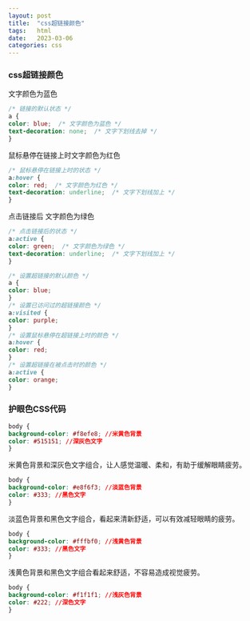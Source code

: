 ```yaml
---
layout: post
title:  "css超链接颜色"
tags:   html
date:   2023-03-06
categories: css
---
```


### css超链接颜色

文字颜色为蓝色

```css
/* 链接的默认状态 */
a {
color: blue;  /* 文字颜色为蓝色 */
text-decoration: none;  /* 文字下划线去掉 */
}
```

鼠标悬停在链接上时文字颜色为红色

```css
/* 鼠标悬停在链接上时的状态 */
a:hover {
color: red;  /* 文字颜色为红色 */
text-decoration: underline;  /* 文字下划线加上 */
}
```

点击链接后 文字颜色为绿色

```css
/* 点击链接后的状态 */
a:active {
color: green;  /* 文字颜色为绿色 */
text-decoration: underline;  /* 文字下划线加上 */
}
```

```css
/* 设置超链接的默认颜色 */
a {
color: blue;
}
/* 设置已访问过的超链接颜色 */
a:visited {
color: purple;
}
/* 设置鼠标悬停在超链接上时的颜色 */
a:hover {
color: red;
}
/* 设置超链接在被点击时的颜色 */
a:active {
color: orange;
}
```
### 护眼色CSS代码

```CSS
body {
background-color: #f8efe8; //米黄色背景
color: #515151; //深灰色文字
}
```

米黄色背景和深灰色文字组合，让人感觉温暖、柔和，有助于缓解眼睛疲劳。

```CSS
body {
background-color: #e8f6f3; //淡蓝色背景
color: #333; //黑色文字
}
```

淡蓝色背景和黑色文字组合，看起来清新舒适，可以有效减轻眼睛的疲劳。

```CSS
body {
background-color: #fffbf0; //浅黄色背景
color: #333; //黑色文字
}
```

浅黄色背景和黑色文字组合看起来舒适，不容易造成视觉疲劳。

```CSS
body {
background-color: #f1f1f1; //浅灰色背景
color: #222; //深色文字
}
```

